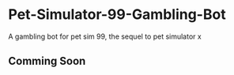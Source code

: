 # Pet-Simulator-99-Gambling-Bot
A gambling bot for pet sim 99, the sequel to pet simulator x  

## Comming Soon
